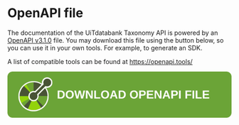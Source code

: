 # OpenAPI file

The documentation of the UiTdatabank Taxonomy API is powered by an [OpenAPI v3.1.0](https://www.openapis.org/) file.
You may download this file using the button below, so you can use it in your own tools. For example, to generate an SDK.

A list of compatible tools can be found at <https://openapi.tools/>

<!-- focus: false -->

[![Download OpenAPI file](https://raw.githubusercontent.com/cultuurnet/apidocs/main/assets/openapi-button.svg)](https://stoplight.io/api/v1/projects/publiq/uitdatabank/nodes/reference/taxonomy.json?deref=optimizedBundle)

